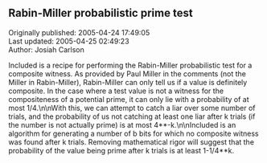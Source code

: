 ## Rabin-Miller probabilistic prime test  
Originally published: 2005-04-24 17:49:05  
Last updated: 2005-04-25 02:49:23  
Author: Josiah Carlson  
  
Included is a recipe for performing the Rabin-Miller probabilistic test for a composite witness.  As provided by Paul Miller in the comments (not the Miller in Rabin-Miller), Rabin-Miller can only tell us if a value is definitely composite.  In the case where a test value is not a witness for the compositeness of a potential prime, it can only lie with a probability of at most 1/4.\n\nWith this, we can attempt to catch a liar over some number of trials, and the probability of us not catching at least one liar after k trials (if the number is not actually prime) is at most 4**-k.\n\nIncluded is an algorithm for generating a number of b bits for which no composite witness was found after k trials.  Removing mathematical rigor will suggest that the probability of the value being prime after k trials is at least 1-1/4**k.